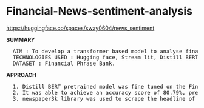 # Financial-News-sentiment-analysis
https://huggingface.co/spaces/sway0604/news_sentiment

**SUMMARY**
<pre>
  AIM : To develop a transformer based model to analyse financial news sentiment either by direct text input or by scraping the headline via web link.
  TECHNOLOGIES USED : Hugging face, Stream lit, Distill BERT, newspaper3k.
  DATASET : Financial Phrase Bank.
</pre>


**APPROACH**

<pre>
  1. Distill BERT pretrained model was fine tuned on the Financial Phrase Bank dataset.
  2. It was able to achieve an accuracy score of 80.79%, precision of 0.81 and F1 score of 0.77.
  3. newspaper3k library was used to scrape the headline of the website, the model was deployed on Hugging face via streamlit.
</pre>

  

  

